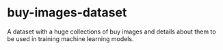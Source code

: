 # buy-images-dataset
A dataset with a huge collections of buy images and details about them to be used in training machine learning models.
